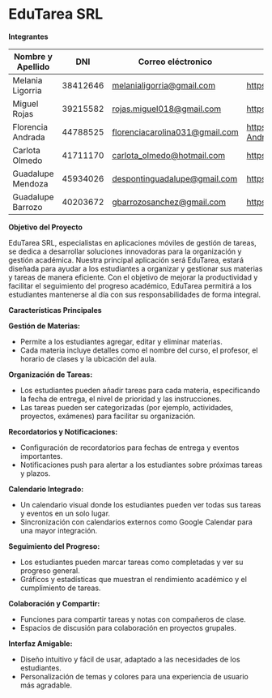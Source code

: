 # EduTarea SRL
**Integrantes**

| Nombre y  Apellido  |    DNI    | Correo eléctronico        | Link Git Hub |
|---------------------|-----------|---------------------------|--------------
| Melania Ligorria    | 38412646  | melanialigorria@gmail.com | https://github.com/mel-ligorria
| Miguel Rojas        | 39215582  | rojas.miguel018@gmail.com | https://github.com/Migueerm
| Florencia Andrada   | 44788525  | florenciacarolina031@gmail.com | https://github.com/Flor3ncia-Andr4d4
| Carlota Olmedo      | 41711170  | carlota_olmedo@hotmail.com| https://github.com/caolmedo
| Guadalupe Mendoza   | 45934026  | despontinguadalupe@gmail.com | https://github.com/Guadamendoza
| Guadalupe Barrozo   | 40203672  | gbarrozosanchez@gmail.com | https://github.com/Guadalupe-S

**Objetivo del Proyecto**

EduTarea SRL, especialistas en aplicaciones móviles de gestión de tareas, se dedica a desarrollar soluciones innovadoras para la organización y gestión académica. Nuestra principal aplicación será EduTarea, estará diseñada para ayudar a los estudiantes a organizar y gestionar sus materias y tareas de manera eficiente. Con el objetivo de mejorar la productividad y facilitar el seguimiento del progreso académico, EduTarea permitirá a los estudiantes mantenerse al día con sus responsabilidades de forma integral.

**Características Principales**

**Gestión de Materias:**
- Permite a los estudiantes agregar, editar y eliminar materias.
- Cada materia incluye detalles como el nombre del curso, el profesor, el horario de clases y la ubicación del aula.
  
**Organización de Tareas:**
- Los estudiantes pueden añadir tareas para cada materia, especificando la fecha de entrega, el nivel de prioridad y las instrucciones.
- Las tareas pueden ser categorizadas (por ejemplo, actividades, proyectos, exámenes) para facilitar su organización.

**Recordatorios y Notificaciones:**
- Configuración de recordatorios para fechas de entrega y eventos importantes.
- Notificaciones push para alertar a los estudiantes sobre próximas tareas y plazos.

**Calendario Integrado:**
- Un calendario visual donde los estudiantes pueden ver todas sus tareas y eventos en un solo lugar.
- Sincronización con calendarios externos como Google Calendar para una mayor integración.
  
**Seguimiento del Progreso:**
- Los estudiantes pueden marcar tareas como completadas y ver su progreso general.
- Gráficos y estadísticas que muestran el rendimiento académico y el cumplimiento de tareas.
  
**Colaboración y Compartir:**
- Funciones para compartir tareas y notas con compañeros de clase.
- Espacios de discusión para colaboración en proyectos grupales.

**Interfaz Amigable:**
- Diseño intuitivo y fácil de usar, adaptado a las necesidades de los estudiantes.
- Personalización de temas y colores para una experiencia de usuario más agradable.
